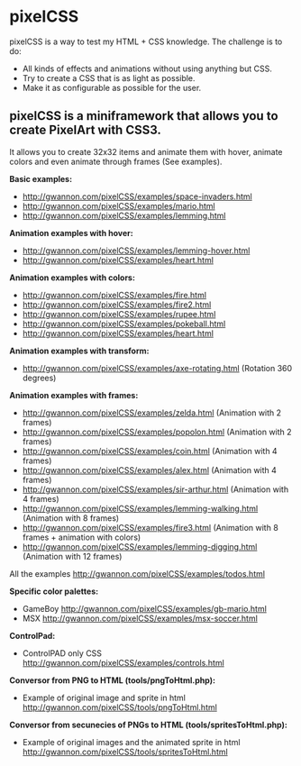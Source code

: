 # pixelCSS

pixelCSS is a way to test my HTML + CSS knowledge. The challenge is to do:

* All kinds of effects and animations without using anything but CSS.
* Try to create a CSS that is as light as possible.
* Make it as configurable as possible for the user.

## pixelCSS is a miniframework that allows you to create PixelArt with CSS3.

It allows you to create 32x32 items and animate them with hover, animate colors and even animate through frames (See examples).

**Basic examples:**

* http://gwannon.com/pixelCSS/examples/space-invaders.html
* http://gwannon.com/pixelCSS/examples/mario.html
* http://gwannon.com/pixelCSS/examples/lemming.html

**Animation examples with hover:**

* http://gwannon.com/pixelCSS/examples/lemming-hover.html
* http://gwannon.com/pixelCSS/examples/heart.html

**Animation examples with colors:**

* http://gwannon.com/pixelCSS/examples/fire.html
* http://gwannon.com/pixelCSS/examples/fire2.html
* http://gwannon.com/pixelCSS/examples/rupee.html
* http://gwannon.com/pixelCSS/examples/pokeball.html
* http://gwannon.com/pixelCSS/examples/heart.html

**Animation examples with transform:**

* http://gwannon.com/pixelCSS/examples/axe-rotating.html (Rotation 360 degrees)

**Animation examples with frames:**

* http://gwannon.com/pixelCSS/examples/zelda.html (Animation with 2 frames)
* http://gwannon.com/pixelCSS/examples/popolon.html (Animation with 2 frames)
* http://gwannon.com/pixelCSS/examples/coin.html (Animation with 4 frames)
* http://gwannon.com/pixelCSS/examples/alex.html (Animation with 4 frames)
* http://gwannon.com/pixelCSS/examples/sir-arthur.html (Animation with 4 frames)
* http://gwannon.com/pixelCSS/examples/lemming-walking.html (Animation with 8 frames)
* http://gwannon.com/pixelCSS/examples/fire3.html (Animation with 8 frames + animation with colors)
* http://gwannon.com/pixelCSS/examples/lemming-digging.html (Animation with 12 frames)

All the examples http://gwannon.com/pixelCSS/examples/todos.html

**Specific color palettes:**

* GameBoy http://gwannon.com/pixelCSS/examples/gb-mario.html
* MSX http://gwannon.com/pixelCSS/examples/msx-soccer.html

**ControlPad:**

* ControlPAD only CSS http://gwannon.com/pixelCSS/examples/controls.html

**Conversor from PNG to HTML (tools/pngToHtml.php):**

* Example of original image and sprite in html http://gwannon.com/pixelCSS/tools/pngToHtml.html

**Conversor from secunecies of PNGs to HTML (tools/spritesToHtml.php):**

* Example of original images and the animated sprite in html http://gwannon.com/pixelCSS/tools/spritesToHtml.html